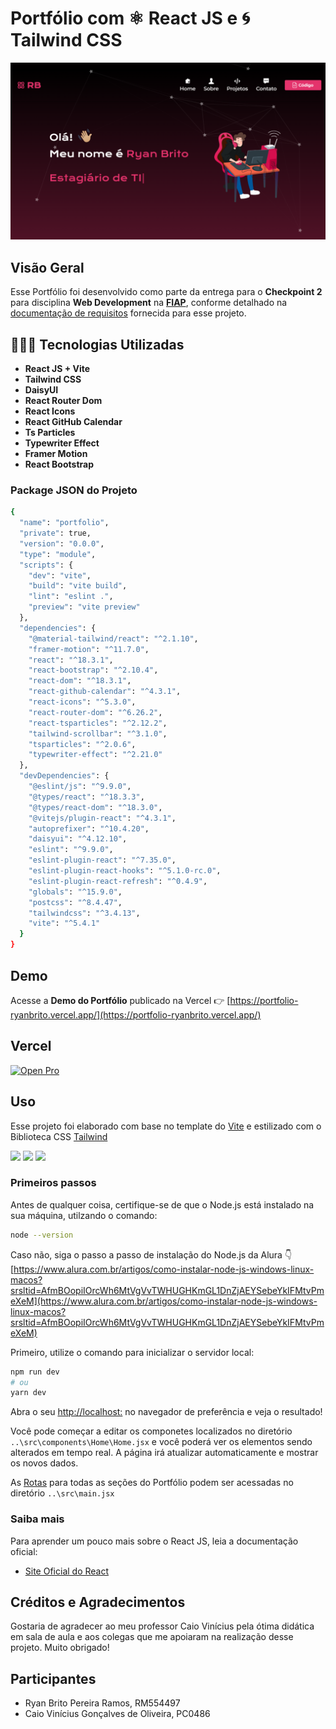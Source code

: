 # Portfólio com ⚛️ React JS e 🌀 Tailwind CSS

![Home](https://github.com/ryanbritodev/portfolio-react/blob/main/src/assets/img/projects/Portfolio.png?raw=true)

## Visão Geral
Esse Portfólio foi desenvolvido como parte da entrega para o **Checkpoint 2** para disciplina **Web Development** na **[FIAP](https://www.fiap.com.br/)**, conforme detalhado na [documentação de requisitos](https://cherry-client-b8f.notion.site/CP2-Portf-lio-8bc1b15e60de4f4fb756614c1be9ed14) fornecida para esse projeto.

## 🧑🏻‍💻 Tecnologias Utilizadas
- **React JS + Vite**
- **Tailwind CSS** 
- **DaisyUI**
- **React Router Dom**
- **React Icons** 
- **React GitHub Calendar**
- **Ts Particles**
- **Typewriter Effect**
- **Framer Motion**
- **React Bootstrap**

### Package JSON do Projeto
```bash
{
  "name": "portfolio",
  "private": true,
  "version": "0.0.0",
  "type": "module",
  "scripts": {
    "dev": "vite",
    "build": "vite build",
    "lint": "eslint .",
    "preview": "vite preview"
  },
  "dependencies": {
    "@material-tailwind/react": "^2.1.10",
    "framer-motion": "^11.7.0",
    "react": "^18.3.1",
    "react-bootstrap": "^2.10.4",
    "react-dom": "^18.3.1",
    "react-github-calendar": "^4.3.1",
    "react-icons": "^5.3.0",
    "react-router-dom": "^6.26.2",
    "react-tsparticles": "^2.12.2",
    "tailwind-scrollbar": "^3.1.0",
    "tsparticles": "^2.0.6",
    "typewriter-effect": "^2.21.0"
  },
  "devDependencies": {
    "@eslint/js": "^9.9.0",
    "@types/react": "^18.3.3",
    "@types/react-dom": "^18.3.0",
    "@vitejs/plugin-react": "^4.3.1",
    "autoprefixer": "^10.4.20",
    "daisyui": "^4.12.10",
    "eslint": "^9.9.0",
    "eslint-plugin-react": "^7.35.0",
    "eslint-plugin-react-hooks": "^5.1.0-rc.0",
    "eslint-plugin-react-refresh": "^0.4.9",
    "globals": "^15.9.0",
    "postcss": "^8.4.47",
    "tailwindcss": "^3.4.13",
    "vite": "^5.4.1"
  }
}
````

## Demo

Acesse a **Demo do Portfólio** publicado na Vercel 👉️ [https://portfolio-ryanbrito.vercel.app/](https://portfolio-ryanbrito.vercel.app/)

## Vercel

[![Open Pro](https://github.com/ryanbritodev/portfolio-react/blob/main/src/assets/img/projects/Portfolio_2.png?raw=true)](https://portfolio-ryanbrito.vercel.app/)

## Uso

Esse projeto foi elaborado com base no template do [Vite](https://vitejs.dev/) e estilizado com o Biblioteca CSS [Tailwind](https://tailwindcss.com/docs/guides/vite)

<div display="flex">
<img width="75px" src="https://cdn.jsdelivr.net/gh/devicons/devicon@latest/icons/react/react-original.svg" />
<img width="75px" src="https://cdn.jsdelivr.net/gh/devicons/devicon@latest/icons/tailwindcss/tailwindcss-original.svg" />
<img width="75px" src="https://cdn.jsdelivr.net/gh/devicons/devicon@latest/icons/vitejs/vitejs-original.svg" />
</div>

### Primeiros passos

Antes de qualquer coisa, certifique-se de que o Node.js está instalado na sua máquina, utilzando o comando:

```bash
node --version
```

Caso não, siga o passo a passo de instalação do Node.js da Alura 👇
<br>
[https://www.alura.com.br/artigos/como-instalar-node-js-windows-linux-macos?srsltid=AfmBOopiIOrcWh6MtVgVvTWHUGHKmGL1DnZjAEYSebeYkIFMtvPmeXeM](https://www.alura.com.br/artigos/como-instalar-node-js-windows-linux-macos?srsltid=AfmBOopiIOrcWh6MtVgVvTWHUGHKmGL1DnZjAEYSebeYkIFMtvPmeXeM)

Primeiro, utilize o comando para inicializar o servidor local:

```bash
npm run dev
# ou
yarn dev
```

Abra o seu [http://localhost:](http://localhost:) no navegador de preferência e veja o resultado!

Você pode começar a editar os componetes localizados no diretório `..\src\components\Home\Home.jsx` e você poderá ver os elementos sendo alterados em tempo real. A página irá atualizar automaticamente e mostrar os novos dados.

As [Rotas](https://github.com/remix-run/react-router) para todas as seções do Portfólio podem ser acessadas no diretório  `..\src\main.jsx`

### Saiba mais

Para aprender um pouco mais sobre o React JS, leia a documentação oficial:

- [Site Oficial do React](https://react.dev/)


## Créditos e Agradecimentos

Gostaria de agradecer ao meu professor Caio Vinícius pela ótima didática em sala de aula e aos colegas que me apoiaram na realização desse projeto. Muito obrigado!


## Participantes
- Ryan Brito Pereira Ramos, RM554497
- Caio Vinícius Gonçalves de Oliveira, PC0486

